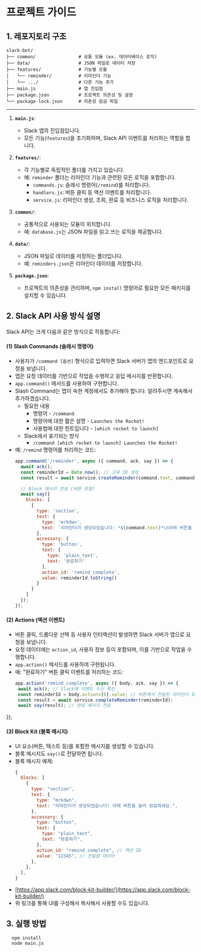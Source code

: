 # 프로젝트 가이드

## 1. 레포지토리 구조

```
slack-bot/
├── common/                # 공통 모듈 (ex. 데이터베이스 로직)
├── data/                  # JSON 파일로 데이터 저장
├── features/              # 기능별 모듈
│   └── reminder/          # 리마인더 기능
│   └── .../               # 다른 기능 추가
├── main.js                # 앱 진입점
├── package.json           # 프로젝트 의존성 및 설정
└── package-lock.json      # 의존성 잠금 파일
```
---

1. **`main.js`**:
   - Slack 앱의 진입점입니다.
   - 모든 기능(`features`)을 초기화하며, Slack API 이벤트를 처리하는 역할을 합니다.

2. **`features/`**:
   - 각 기능별로 독립적인 폴더를 가지고 있습니다.
   - 예: `reminder` 폴더는 리마인더 기능과 관련된 모든 로직을 포함합니다.
     - `commands.js`: 슬래시 명령어(`/remind`)를 처리합니다.
     - `handlers.js`: 버튼 클릭 등 액션 이벤트를 처리합니다.
     - `service.js`: 리마인더 생성, 조회, 완료 등 비즈니스 로직을 처리합니다.

3. **`common/`**:
   - 공통적으로 사용되는 모듈이 위치합니다.
   - 예: `database.js`는 JSON 파일을 읽고 쓰는 로직을 제공합니다.

4. **`data/`**:
   - JSON 파일로 데이터를 저장하는 폴더입니다.
   - 예: `reminders.json`은 리마인더 데이터를 저장합니다.

5. **`package.json`**:
   - 프로젝트의 의존성을 관리하며, `npm install` 명령어로 필요한 모든 패키지를 설치할 수 있습니다.
  

## 2. Slack API 사용 방식 설명

Slack API는 크게 다음과 같은 방식으로 작동합니다:

#### (1) Slash Commands (슬래시 명령어)
- 사용자가 `/command [옵션]` 형식으로 입력하면 Slack 서버가 앱의 엔드포인트로 요청을 보냅니다.
- 앱은 요청 데이터를 기반으로 작업을 수행하고 응답 메시지를 반환합니다.
- `app.command()` 메서드를 사용하여 구현합니다.
- Slash Command는 앱이 속한 계정에서도 추가해야 합니다. 알려주시면 계속해서 추가하겠습니다.
  - 필요한 내용
    -  명령어 - `/command`
    -  명령어에 대한 짧은 설명 - `Launches the Rocket!`
    -  사용법에 대한 힌트입니다 - `[which rocket to launch]`
   - Slack에서 표기되는 방식
     - `/command [which rocket to launch] Launches the Rocket!`
- 예: `/remind` 명령어를 처리하는 코드:
  ```javascript
  app.command('/reminder', async ({ command, ack, say }) => {
    await ack();
    const reminderId = Date.now(); // 고유 ID 생성
    const result = await service.createReminder(command.text, command.user_id, reminderId);

    // Block 메시지 전송 (버튼 포함)
    await say({
      blocks: [
        {
          type: 'section',
          text: {
            type: 'mrkdwn',
            text: `리마인더가 생성되었습니다: *${command.text}*\n아래 버튼을 눌러 완료하세요.`
          },
          accessory: {
            type: 'button',
            text: {
              type: 'plain_text',
              text: '완료하기'
            },
            action_id: 'remind_complete',
            value: reminderId.toString()
          }
        }
      ]
    });
  });
  ```

#### (2) Actions (액션 이벤트)
- 버튼 클릭, 드롭다운 선택 등 사용자 인터랙션이 발생하면 Slack 서버가 앱으로 요청을 보냅니다.
- 요청 데이터에는 `action_id`, 사용자 정보 등이 포함되며, 이를 기반으로 작업을 수행합니다.
- `app.action()` 메서드를 사용하여 구현됩니다.
 - 예: "완료하기" 버튼 클릭 이벤트를 처리하는 코드:
   ```javascript
   app.action('remind_complete', async ({ body, ack, say }) => {
    await ack(); // Slack에 이벤트 수신 확인
    const reminderId = body.actions[0].value; // 버튼에서 전달된 리마인더 ID 가져오기
    const result = await service.completeReminder(reminderId);
    await say(result); // 완료 메시지 전송
  });

#### (3) Block Kit (블록 메시지)
- UI 요소(버튼, 텍스트 등)를 포함한 메시지를 생성할 수 있습니다.
- 블록 메시지도 `say()`로 전달하면 됩니다.
- 블록 메시지 예제:
  ```javascript
  {
    blocks: [
      {
        type: "section",
        text: {
          type: "mrkdwn",
          text: "리마인더가 생성되었습니다! 아래 버튼을 눌러 완료하세요.",
        },
        accessory: {
          type: "button",
          text: {
            type: "plain_text",
            text: "완료하기",
          },
          action_id: "remind_complete", // 액션 ID
          value: "12345", // 전달할 데이터
        },
      },
    ],
  }
  ```
- [https://app.slack.com/block-kit-builder/](https://app.slack.com/block-kit-builder/)
- 위 링크를 통해 UI를 구성해서 복사해서 사용할 수도 있습니다.

## 3. 실행 방법
```
  npm install
  node main.js
```